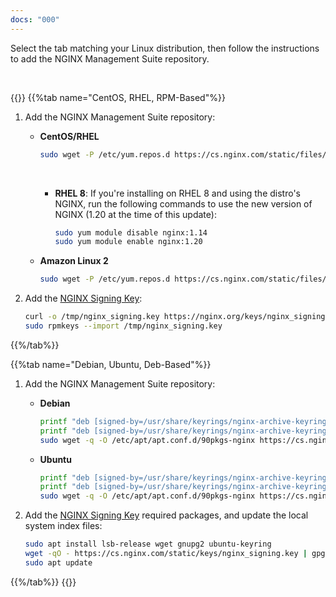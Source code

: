 ```yaml
---
docs: "000"
---
```

Select the tab matching your Linux distribution, then follow the instructions to add the NGINX Management Suite repository.

<br>

{{<tabs name="install_repo">}}
{{%tab name="CentOS, RHEL, RPM-Based"%}}

1. Add the NGINX Management Suite repository:

   - **CentOS/RHEL**
   
      ```bash
      sudo wget -P /etc/yum.repos.d https://cs.nginx.com/static/files/nms.repo
      ```

      <br>

      - **RHEL 8**: If you're installing on RHEL 8 and using the distro's NGINX, run the following commands to use the new version of NGINX (1.20 at the time of this update):
 
         ```bash
         sudo yum module disable nginx:1.14
         sudo yum module enable nginx:1.20
         ```



   - **Amazon Linux 2**

      ```bash
      sudo wget -P /etc/yum.repos.d https://cs.nginx.com/static/files/nms-amazon2.repo
      ```


2. Add the [NGINX Signing Key](https://nginx.org/keys/nginx_signing.key):

    ```bash
    curl -o /tmp/nginx_signing.key https://nginx.org/keys/nginx_signing.key
    sudo rpmkeys --import /tmp/nginx_signing.key
    ```

{{%/tab%}}

{{%tab name="Debian, Ubuntu, Deb-Based"%}}


1. Add the NGINX Management Suite repository:

   - **Debian**

      ```bash
      printf "deb [signed-by=/usr/share/keyrings/nginx-archive-keyring.gpg] https://pkgs.nginx.com/nms/debian `lsb_release -cs` nginx-plus\n" | sudo tee /etc/apt/sources.list.d/nms.list
      printf "deb [signed-by=/usr/share/keyrings/nginx-archive-keyring.gpg] https://pkgs.nginx.com/adm/debian `lsb_release -cs` nginx-plus\n" | sudo tee -a /etc/apt/sources.list.d/nms.list
      sudo wget -q -O /etc/apt/apt.conf.d/90pkgs-nginx https://cs.nginx.com/static/files/90pkgs-nginx
      ```

   - **Ubuntu**

      ```bash
      printf "deb [signed-by=/usr/share/keyrings/nginx-archive-keyring.gpg] https://pkgs.nginx.com/nms/ubuntu `lsb_release -cs` nginx-plus\n" | sudo tee /etc/apt/sources.list.d/nms.list
      printf "deb [signed-by=/usr/share/keyrings/nginx-archive-keyring.gpg] https://pkgs.nginx.com/adm/ubuntu `lsb_release -cs` nginx-plus\n" | sudo tee -a /etc/apt/sources.list.d/nms.list
      sudo wget -q -O /etc/apt/apt.conf.d/90pkgs-nginx https://cs.nginx.com/static/files/90pkgs-nginx
      ```

2. Add the [NGINX Signing Key](https://cs.nginx.com/static/keys/nginx_signing.key) required packages, and update the local system index files:

    ```bash
    sudo apt install lsb-release wget gnupg2 ubuntu-keyring
    wget -qO - https://cs.nginx.com/static/keys/nginx_signing.key | gpg --dearmor | sudo tee /usr/share/keyrings/nginx-archive-keyring.gpg >/dev/null
    sudo apt update
    ```

{{%/tab%}}
{{</tabs>}}

